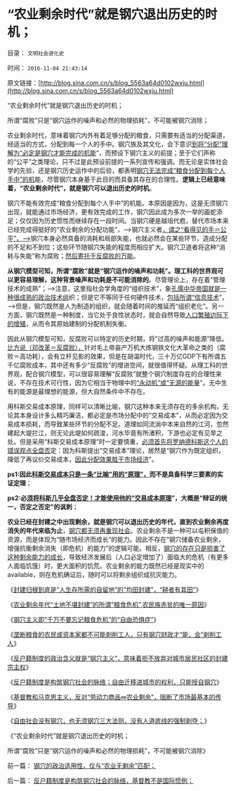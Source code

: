 # “农业剩余时代”就是钢穴退出历史的时机；

目录： `文明社会进化史` 

时间： `2016-11-04 21:43:14` 

原文链接：[http://blog.sina.com.cn/s/blog_5563a64d0102wxju.html](http://blog.sina.com.cn/s/blog_5563a64d0102wxju.html)

“农业剩余时代”就是钢穴退出历史的时机；

所谓“腐败”只是“钢穴运作的噪声和必然的物理损耗”，不可能被钢穴消除；

农业剩余时代，意味着钢穴内外有着足够分配的粮食，只需要有适当的分配渠道，经适当的方式，分配到每一个人的手中。钢穴族及其文化，会下意识[到将“分配”理解为“必定是钢穴才能完成的机能](../../../2016/10/10/钢穴本来意义是国防；钢穴与后钢穴，都是农业剩余的分配系统；.md)”，而预设下钢穴主义的前提；至于它们声称的“公平”之类理论，只不过是此预设前提的一系列宣传和强调。而无论是实体社会学的先验，还是钢穴历史运作中的后验，都表明[钢穴无法完成“粮食分配到每个人手中”的机](../../../2016/10/9/否定“爱心对社会／制度的必要性”是人权社会的必须.md)能，尽管钢穴本身基于此目的而具备其存在的合理性。**逻辑上已经意味着，“农业剩余时代”，就是钢穴可以退出历史的时机**。

钢穴不能有效完成“粮食分配到每个人手中”的机能。本原因是因为，这是无须钢穴出现，就能通过市场经济，更有效完成的工作，钢穴因此成为多次一举的画蛇添足；仅仅因为历史惯性而继续存在一段时间。当钢穴硬是越俎代庖，替代市场本来已经完成得挺好的“农业剩余的分配功能”，——>钢穴主义者[，谓之“看得见的手＝公平”，——>](../../../2015/10/9/所有“看得见的手”的经济学，都是拿国民公众生命“搞科研”.md)钢穴本身必然具备的消耗和局部失能，也就必然会在某些环节，造成分配的不足和不到位；这些环节随钢穴失能的程度而相应扩大。钢穴卫道者将这种“消耗与失能”称为腐败；[然后寄托于反腐败的万能](../../../2015/3/17/对“反腐败，打老虎”的保留意见；.md)。

**从钢穴模型可知，所谓“腐败”就是“钢穴运作的噪声和功耗”。理工科的世界观可以更容易理解，这种背景噪声和功耗是不可能消除的**。尽管理论上，存在着“管理技术的成熟”；——>注意，这里指社会学角度的“组织技术”，象[孔儒中华帝国就是一种很成熟的政治技术组](../../../2009/6/22/国学儒教的科学精华在无私的服从美德.md)织；但是它不等同于任何硬件技术，[包括所谓“信息技术](../../../2011/11/9/暴君是对那种人“施暴”？当上皇帝的杜甫.md)”，——>但是，钢穴既然是人为制造的组织，就会随着时间的推延而“组织老化”。另一方面，钢穴既然是一种制度，当它处于良性状态时，就会自然导致[人口繁殖边际下的增殖](../../../2015/11/30/与有效市场大小的边际相适应的“人口经济规模”.md)，从而令其原始建制的分配机制失衡。

因此从钢穴模型可知，反腐败可以特定的历史时期，将“过高的噪声和能源”降低。[比方说（邓改革＝反腐败），](http://darthvad.blog.163.com/blog/static/53399470200953111452935/)针对毛上帝亩产万机大炼钢铁文化大革命之类的（腐败＝高功耗），会有立杆见影的效果，但是在胡温时代，三十万亿GDP下有所谓五千亿腐败成本，其中还有多少“反腐败”的增进空间，就很值得怀疑。从理工科的世界观，配合钢穴模型，可以很容易理解“反腐败”就整个钢穴制度存在的合理性来说，不存在技术可行性，因为它相当于物理中的[“永动机”或“无源的能量](../../../2014/1/14/手摇牌永动机，素描“计划经济理论”和“特殊利益集团”.md)”。无中生有的能源是最理想的能源，但大自然条件中不存在。

用科斯交易成本原理，同样可以清晰比喻，钢穴这种本来无须存在的多余机构，无论其本身设计多么精巧廉洁，都必定是市场分配中的“交易成本”，从而必定因为交易成本损耗，而导致某些环节的分配不足。道理如同流淌中本来自然的江河，忽然建起大堤拦江，则无论此堤如何疏浚，河水毕竟有所渚积，下游也必定有见旱之处。但是采用“科斯交易成本原理”时一定要慎重，[必须首先将罗纳德科斯这个人的错误观点全盘否](../../../2010/12/22/科斯是个糊涂虫和马克思主义的新制度学派.md)定：因为科斯提出“交易成本”理论，居然是“钢穴作为既定组织，降低了再议价交易成本，[因此分配效果胜于市场经济](../../../2011/11/5/科斯诺奖（交易成本－企业边界）理论是错误的.md)”。

**ps1:因此[科斯交易成本只是一条“比喻”用的“原理”，](../../../2013/2/3/有中国特色的科斯定理，公有制最大的癌灶不是腐败.md)而不是具备科学三要素的实证定理**；

**ps2:必[须将科斯几乎全盘否定！才能使用他的“交易成本原理](../../../2013/9/19/罗纳德.科斯不是可以引据的权威，及薛兆丰；.md)”，大概是“辩证的统一，否定之否定”的讽刺**；

**农业已经在封建之中出现剩余，就是钢穴可以退出历史的年代，直到农业剩余再度消失的年代来临为止**，[钢穴都无须再重现社会](../../../2009/11/28/危机管理有成本边界，不值得“不惜一切代价避免危机”.md)。农业剩余不是一种可以屯积保值的资源，而是体现为“随市场经济而成长”的能力。因此不存在“钢穴储备农业剩余，增强抗衡剩余消失（即危机）的能力”的逻辑可能。相反，[钢穴的存在只是损害了这种剩余能力的成长](../../../2011/1/8/当“居安思危”成为陋习.md)，导致经济发展后（人口必定增加了）面临大的危机（有更多人面临饥饿）时，更大面积的饥荒。农业剩余的能力既然已经是现实中的available，则在危机确证后，随时可以将剩余组织成抗灾能力。

《[封建归根到底是“人生存所需的自留地”的“均田封建”，“耕者有其田”](../../../2016/10/27/封建本来的积极意义，“强制爱心”在封建法理中的合法性.md)》

《[农业剩余年代“土地不堪封建”的所谓“粮食危机”,农民族赤贫的唯一原因](../../../2016/10/28/“土地不堪封建”所谓“粮食危机”，钢穴让农民贫困的“必要性”.md)》

《[钢穴主义即“千万不要忘记粮食危机”的“自由恐惧症”](../../../2016/10/29/“房地产税，差饷”是英美社会的封建残余.md)》

《[垄断粮食的农民或资本家都不可能剥削工人，只有钢穴财政才“能，会”剥削工人](../../../2016/10/30/人道底线升级为人权底线，工人农民都不可能再被剥削.md)》

《[反户籍制度的政治含义就是“钢穴主义”，意味着拒不放弃对城市居民社区的封建宗主权](../../../2016/10/31/农民脱贫的极简要点.md)》

《[反户籍制度是构筑钢穴社会的脉络；自由迁移进城市的权利，只能授自钢穴](../../../2016/11/1/反户籍制度是构筑钢穴社会的脉络，基督教不是国际惯例；.md)》

《[基督教和马克思主义，反对“劳动力商品∞农业剩余”，阻断了市场最基本的传导](../../../2016/11/2/“剩余价值理论”“学术”的政治本质.md)》

《[自由社会没有钢穴，也无须钢穴三大法则，没有人道底线的强制剥夺；](../../../2016/11/3/钢穴三大法则，法学解释“人权底线”和“自由”.md)》

《“农业剩余时代”就是钢穴退出历史的时机；

所谓“腐败”只是“钢穴运作的噪声和必然的物理损耗”，不可能被钢穴消除》

前一篇： [钢穴的政治适用性，仅与“农业无剩余”匹配；](../../../2016/11/5/钢穴的政治适用性，仅与“农业无剩余”匹配；.md)

后一篇： [反户籍制度是构筑钢穴社会的脉络，基督教不是国际惯例；](../../../2016/11/1/反户籍制度是构筑钢穴社会的脉络，基督教不是国际惯例；.md)

